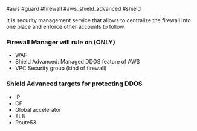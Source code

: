 #aws #guard #firewall #aws_shield_advanced #shield

It is security management service that allows to centralize the firewall into one place and enforce other accounts to follow.

### Firewall Manager will rule on (ONLY)
- WAF
- Shield Advanced: Managed DDOS feature of AWS
- VPC Security group (kind of firewall)

### Shield Advanced targets for protecting DDOS
- IP
- CF
- Global accelerator
- ELB
- Route53

